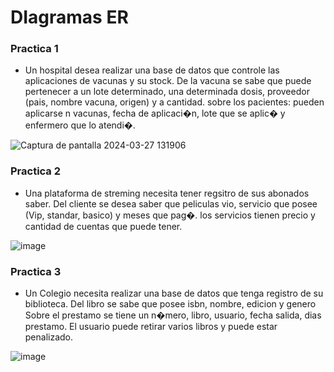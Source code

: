 ﻿# DIagramas ER

 ### Practica 1
 - Un hospital desea realizar una base de datos que controle las aplicaciones de vacunas y su stock.
De la vacuna se sabe que puede pertenecer a un lote determinado, una determinada dosis, proveedor (pais, nombre vacuna, origen) y a cantidad.
sobre los pacientes: pueden aplicarse n vacunas,  fecha de aplicaci�n, lote que se aplic� y enfermero que lo atendi�.
 
![Captura de pantalla 2024-03-27 131906](https://github.com/monick96/Diagramas_ER/assets/98364643/d083b7fe-abc6-4e86-8414-2773eada9f1f)

### Practica 2
- Una plataforma de streming  necesita tener regsitro de sus abonados saber. 
Del cliente se desea saber que peliculas vio, servicio que posee (Vip, standar, basico) y meses que pag�.
los servicios tienen precio y cantidad de cuentas que puede tener.

![image](https://github.com/monick96/Diagramas_ER/assets/98364643/80165ee7-bc94-45f8-bedf-d1605d36eb52)

### Practica 3
- Un Colegio necesita realizar una base de datos que tenga registro de su biblioteca.
Del libro se sabe que posee isbn, nombre, edicion y genero
Sobre el prestamo  se tiene un n�mero, libro, usuario, fecha salida, dias prestamo.
El usuario puede retirar varios libros y puede estar penalizado.

![image](https://github.com/monick96/Diagramas_ER/assets/98364643/8c764c0b-ca82-4089-9177-0c8836a6644d)



